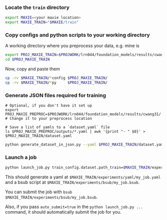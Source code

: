 ### Locate the `train` directory

```bash
export MAXIE=<your maxie location>
export MAXIE_TRAIN="$MAXIE/train"
```

### Copy configs and python scripts to your working directory

A working directory where you preprocess your data, e.g. mine is

```bash
export PROJ_MAXIE_TRAIN=$PROJWORK/lrn044/foundation_models/results/cwang31/
cd $PROJ_MAXIE_TRAIN
```

Now, copy and paste them

```bash
cp -rv $MAXIE_TRAIN/*config $PROJ_MAXIE_TRAIN/
cp -rv $MAXIE_TRAIN/*py     $PROJ_MAXIE_TRAIN/
```

### Generate JSON files required for training

```
# Optional, if you don't have it set up
export PROJ_MAXIE_PREPROC=$PROJWORK/lrn044/foundation_models/results/cwang31/  # Change it to your preprocess location

# Save a list of yamls to a `dataset.yaml` file
ls $PROJ_MAXIE_PREPROC/outputs/*.yaml | awk '{print "- " $0}' > $PROJ_MAXIE_TRAIN/dataset.yaml
```

```bash
python generate_dataset_in_json.py --yaml $PROJ_MAXIE_TRAIN/dataset.yaml --num_cpus 80 --dir_output $PROJ_MAXIE_TRAIN/experiments/datasets --train_frac 0.8 --seed 42
```

### Launch a job

```bash
python launch_job.py train_config.dataset.path_train=$MAXIE_TRAIN/experiments/datasets/dataset.json train_config.dataset.path_eval=$MAXIE_TRAIN/experiments/datasets/dataset.json train_config.misc.num_gpus=6 train_config.misc.num_nodes=100 train_config.model.name=facebook/vit-mae-huge job=my_job
```

This should generate a yaml at `$MAXIE_TRAIN/experiments/yaml/my_job.yaml` and a
bsub script at `$MAXIE_TRAIN/experiments/bsub/my_job.bsub`.

You can submit the job with `bsub $MAXIE_TRAIN/experiments/bsub/my_job.bsub`.

Also, if you pass `auto_submit=true` in the `python launch_job.py ...` command,
it should automatically submit the job for you.
